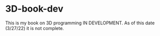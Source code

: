 # 3D-book-dev
This is my book on 3D programming IN DEVELOPMENT. As of this date (3/27/22) it is not complete.

